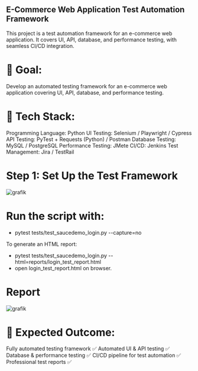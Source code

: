 ## E-Commerce Web Application Test Automation Framework
This project is a test automation framework for an e-commerce web application. It covers UI, API, database, and performance testing, with seamless CI/CD integration.

# 🎯 Goal:
Develop an automated testing framework for an e-commerce web application covering UI, API, database, and performance testing.

# 🔧 Tech Stack:
Programming Language: Python
UI Testing: Selenium / Playwright / Cypress
API Testing: PyTest + Requests (Python) / Postman
Database Testing: MySQL / PostgreSQL
Performance Testing: JMete
CI/CD: Jenkins
Test Management: Jira / TestRail

# Step 1: Set Up the Test Framework


![grafik](https://github.com/user-attachments/assets/d435a8f5-bf69-485f-9d2a-b702ac095ffb)



# Run the script with:

- pytest tests/test_saucedemo_login.py --capture=no

To generate an HTML report:

- pytest tests/test_saucedemo_login.py --html=reports/login_test_report.html
- open login_test_report.html on browser.

# Report
![grafik](https://github.com/user-attachments/assets/e3a34f13-cc43-430b-85a8-307124d1c397)




# 🎯 Expected Outcome:
Fully automated testing framework ✅
Automated UI & API testing ✅
Database & performance testing ✅
CI/CD pipeline for test automation ✅
Professional test reports ✅

